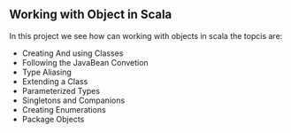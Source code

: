 Working with Object in Scala
---------------------------------
In this project we see how can working with objects in scala the topcis are:

* Creating And using Classes
* Following the JavaBean Convetion
* Type Aliasing
* Extending a Class
* Parameterized Types
* Singletons and Companions
* Creating Enumerations 
* Package Objects
